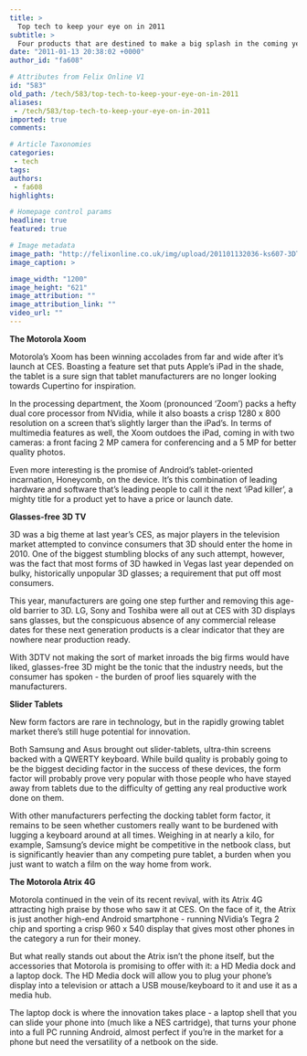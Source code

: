 ```yaml
---
title: >
  Top tech to keep your eye on in 2011
subtitle: >
  Four products that are destined to make a big splash in the coming year
date: "2011-01-13 20:38:02 +0000"
author_id: "fa608"

# Attributes from Felix Online V1
id: "583"
old_path: /tech/583/top-tech-to-keep-your-eye-on-in-2011
aliases:
 - /tech/583/top-tech-to-keep-your-eye-on-in-2011
imported: true
comments:

# Article Taxonomies
categories:
 - tech
tags:
authors:
 - fa608
highlights:

# Homepage control params
headline: true
featured: true

# Image metadata
image_path: "http://felixonline.co.uk/img/upload/201101132036-ks607-3DTelevi.jpg"
image_caption: >

image_width: "1200"
image_height: "621"
image_attribution: ""
image_attribution_link: ""
video_url: ""
---
```


__The Motorola Xoom__

Motorola’s Xoom has been winning accolades from far and wide after it’s launch at CES. Boasting a feature set that puts Apple’s iPad in the shade, the tablet is a sure sign that tablet manufacturers are no longer looking towards Cupertino for inspiration.

In the processing department, the Xoom (pronounced ‘Zoom’) packs a hefty dual core processor from NVidia, while it also boasts a crisp 1280 x 800 resolution on a screen that’s slightly larger than the iPad’s. In terms of multimedia features as well, the Xoom outdoes the iPad, coming in with two cameras: a front facing 2 MP camera for conferencing and a 5 MP for better quality photos.

Even more interesting is the promise of Android’s tablet-oriented incarnation, Honeycomb, on the device. It’s this combination of leading hardware and software that’s leading people to call it the next ‘iPad killer’, a mighty title for a product yet to have a price or launch date.

__Glasses-free 3D TV__

3D was a big theme at last year’s CES, as major players in the television market attempted to convince consumers that 3D should enter the home in 2010. One of the biggest stumbling blocks of any such attempt, however, was the fact that most forms of 3D hawked in Vegas last year depended on bulky, historically unpopular 3D glasses; a requirement that put off most consumers.

This year, manufacturers are going one step further and removing this age-old barrier to 3D. LG, Sony and Toshiba were all out at CES with 3D displays sans glasses, but the conspicuous absence of any commercial release dates for these next generation products is a clear indicator that they are nowhere near production ready.

With 3DTV not making the sort of market inroads the big firms would have liked, glasses-free 3D might be the tonic that the industry needs, but the consumer has spoken - the burden of proof lies squarely with the manufacturers.

__Slider Tablets__

New form factors are rare in technology, but in the rapidly growing tablet market there’s still huge potential for innovation.

Both Samsung and Asus brought out slider-tablets, ultra-thin screens backed with a QWERTY keyboard. While build quality is probably going to be the biggest deciding factor in the success of these devices, the form factor will probably prove very popular with those people who have stayed away from tablets due to the difficulty of getting any real productive work done on them.

With other manufacturers perfecting the docking tablet form factor, it remains to be seen whether customers really want to be burdened with lugging a keyboard around at all times. Weighing in at nearly a kilo, for example, Samsung’s device might be competitive in the netbook class, but is significantly heavier than any competing pure tablet, a burden when you just want to watch a film on the way home from work.

__The Motorola Atrix 4G__

Motorola continued in the vein of its recent revival, with its Atrix 4G attracting high praise by those who saw it at CES. On the face of it, the Atrix is just another high-end Android smartphone - running NVidia’s Tegra 2 chip and sporting a crisp 960 x 540 display that gives most other phones in the category a run for their money.

But what really stands out about the Atrix isn’t the phone itself, but the accessories that Motorola is promising to offer with it: a HD Media dock and a laptop dock. The HD Media dock will allow you to plug your phone’s display into a television or attach a USB mouse/keyboard to it and use it as a media hub.

The laptop dock is where the innovation takes place - a laptop shell that you can slide your phone into (much like a NES cartridge), that turns your phone into a full PC running Android, almost perfect if you’re in the market for a phone but need the versatility of a netbook on the side.
